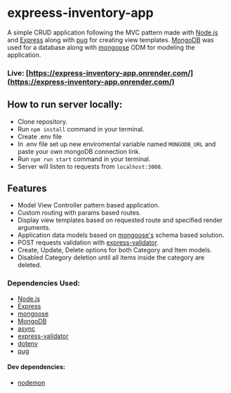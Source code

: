 # expreess-inventory-app

A simple CRUD application following the MVC pattern made with [Node.js](https://nodejs.org/en/) and [Express](https://expressjs.com/) along with [pug](https://pugjs.org/language/plain-text.html) for creating view templates. [MongoDB](https://www.mongodb.com/) was used for a database along with [mongoose](https://mongoosejs.com/) ODM for modeling the application.

### Live: [https://express-inventory-app.onrender.com/](https://express-inventory-app.onrender.com/)

## How to run server locally:
- Clone repository.
- Run ``npm install`` command in your terminal.
- Create .env file
- In .env file set up new enviromental variable named ``MONGODB_URL`` and paste your own mongoDB connection link.
- Run ``npm run start`` command in your terminal.
- Server will listen to requests from ``localhost:3000``.

## Features
- Model View Controller pattern based application.
- Custom routing with params based routes.
- Display view templates based on requested route and specified render arguments.
- Application data models based on [mongoose's](https://mongoosejs.com/) schema based solution.
- POST requests validation with [express-validator](https://express-validator.github.io/docs/).
- Create, Update, Delete options for both Category and Item models.
- Disabled Category deletion until all items inside the category are deleted.

### Dependencies Used:
- [Node.js](https://nodejs.org/en/)
- [Express](https://expressjs.com/)
- [mongoose](https://mongoosejs.com/)
- [MongoDB](https://www.mongodb.com/)
- [async](https://www.npmjs.com/package/async)
- [express-validator](https://express-validator.github.io/docs/)
- [dotenv](https://www.npmjs.com/package/dotenv)
- [pug](https://pugjs.org/language/plain-text.html)

#### Dev dependencies:
- [nodemon](https://www.npmjs.com/package/nodemon)
